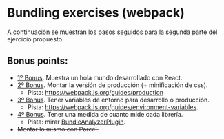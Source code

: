# Bundling exercises (webpack)

A continuación se muestran los pasos seguidos para la segunda parte del ejercicio propuesto.

## Bonus points:
- [1º Bonus](https://github.com/aaronsglz/lemoncode/commit/d7290ea61fdd8087ebdd4957165b535c475b6e9f#diff-4976f85fb28c3edbceb2f30af9ab41d0). Muestra un hola mundo desarrollado con React.
- [2º Bonus](https://github.com/aaronsglz/lemoncode/commit/74d4412fd6ee69769c77ead54bb00a91bcde46e9#diff-4976f85fb28c3edbceb2f30af9ab41d0). Montar la versión de producción (+ minificación de css).
    - Pista: https://webpack.js.org/guides/production
- [3º Bonus](https://github.com/aaronsglz/lemoncode/commit/6537535ad6c2967b6c62a74c51a04269c5f84434#diff-4976f85fb28c3edbceb2f30af9ab41d0). Tener variables de entorno para desarrollo o producción.
    - Pista: https://webpack.js.org/guides/environment-variables.
- [4º Bonus](https://github.com/aaronsglz/lemoncode/commit/54b293e330386b9c35e1c7ee19ea0553e29b0c46#diff-4976f85fb28c3edbceb2f30af9ab41d0). Tener una medida de cuanto mide cada librería.
    - Pista: mirar [BundleAnalyzerPlugin](https://www.npmjs.com/package/webpack-bundle-analyzer).
- ~~Montar lo mismo con Parcel.~~
